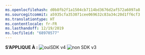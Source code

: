 ```yaml
---
ms.openlocfilehash: d0b8fb2f1a1504cb7114bd3676d2af572a6097a8
ms.sourcegitcommit: a5935cfa353071cee069632c83a34c20d1ff6cf3
ms.translationtype: HT
ms.contentlocale: fr-FR
ms.lasthandoff: 12/19/2019
ms.locfileid: "68970577"
---
```

<Token>**S’APPLIQUE À :** ![oui](../media/yes.png)SDK v4 ![non](../media/no.png) SDK v3 </Token>
